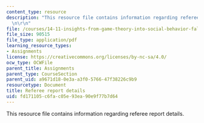```yaml
---
content_type: resource
description: "This resource file contains information regarding referee report details.\r\
  \n\r\n"
file: /courses/14-11-insights-from-game-theory-into-social-behavior-fall-2013/fd171105c6fac05e93ea90e9f77b7d64_MIT14_11F13_Refere_Rep_Det.pdf
file_size: 90515
file_type: application/pdf
learning_resource_types:
- Assignments
license: https://creativecommons.org/licenses/by-nc-sa/4.0/
ocw_type: OCWFile
parent_title: Assignments
parent_type: CourseSection
parent_uid: a9671d18-0e3a-a3f0-5766-47f38226c9b9
resourcetype: Document
title: Referee report details
uid: fd171105-c6fa-c05e-93ea-90e9f77b7d64
---
```

This resource file contains information regarding referee report details.

